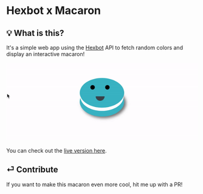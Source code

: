 # Hexbot x Macaron

## 💡 What is this?
It's a simple web app using the [Hexbot](https://api.noopschallenge.com/hexbot) API to fetch random colors and display an interactive macaron!

![](assets/hexbot-macaron.gif)

You can check out the [live version here](https://sydrawat.github.io/hexbot-macaron/).

## ⏎ Contribute

If you want to make this macaron even more cool, hit me up with a PR!